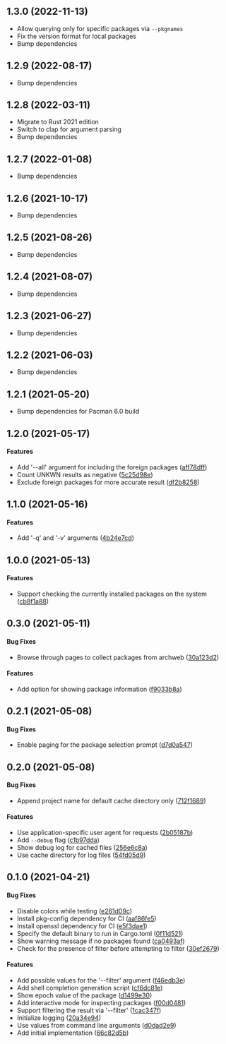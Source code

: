 <a name="1.3.0"></a>
## 1.3.0 (2022-11-13)
* Allow querying only for specific packages via `--pkgnames`
* Fix the version format for local packages
* Bump dependencies

<a name="1.2.9"></a>
## 1.2.9 (2022-08-17)
* Bump dependencies

<a name="1.2.8"></a>
## 1.2.8 (2022-03-11)
* Migrate to Rust 2021 edition
* Switch to clap for argument parsing
* Bump dependencies

<a name="1.2.7"></a>
## 1.2.7 (2022-01-08)
* Bump dependencies

<a name="1.2.6"></a>
## 1.2.6 (2021-10-17)
* Bump dependencies

<a name="1.2.5"></a>
## 1.2.5 (2021-08-26)
* Bump dependencies

<a name="1.2.4"></a>
## 1.2.4 (2021-08-07)
* Bump dependencies

<a name="1.2.3"></a>
## 1.2.3 (2021-06-27)
* Bump dependencies

<a name="1.2.2"></a>
## 1.2.2 (2021-06-03)
* Bump dependencies

<a name="1.2.1"></a>
## 1.2.1 (2021-05-20)
* Bump dependencies for Pacman 6.0 build

<a name="1.2.0"></a>
## 1.2.0 (2021-05-17)

#### Features

*   Add '--all' argument for including the foreign packages ([aff78dff](aff78dff))
*   Count UNKWN results as negative ([5c25d98e](5c25d98e))
*   Exclude foreign packages for more accurate result ([df2b8258](df2b8258))

<a name="1.1.0"></a>
## 1.1.0 (2021-05-16)

#### Features

*   Add '-q' and '-v' arguments ([4b24e7cd](4b24e7cd))

<a name="1.0.0"></a>
## 1.0.0 (2021-05-13)

#### Features

*   Support checking the currently installed packages on the system ([cb8f1a88](cb8f1a88))

<a name="0.3.0"></a>
## 0.3.0 (2021-05-11)

#### Bug Fixes

*   Browse through pages to collect packages from archweb ([30a123d2](30a123d2))

#### Features

*   Add option for showing package information ([f9033b8a](f9033b8a))

<a name="0.2.1"></a>
## 0.2.1 (2021-05-08)

#### Bug Fixes

*   Enable paging for the package selection prompt ([d7d0a547](d7d0a547))

<a name="0.2.0"></a>
## 0.2.0 (2021-05-08)

#### Bug Fixes

*   Append project name for default cache directory only ([712f1689](712f1689))

#### Features

*   Use application-specific user agent for requests ([2b05187b](2b05187b))
*   Add `--debug` flag ([c1b97dda](c1b97dda))
*   Show debug log for cached files ([256e6c8a](256e6c8a))
*   Use cache directory for log files ([54fd05d9](54fd05d9))

<a name="0.1.0"></a>
## 0.1.0 (2021-04-21)

#### Bug Fixes

*   Disable colors while testing ([e261d09c](e261d09c))
*   Install pkg-config dependency for CI ([aaf86fe5](aaf86fe5))
*   Install openssl dependency for CI ([e5f3dae1](e5f3dae1))
*   Specify the default binary to run in Cargo.toml ([0f11d521](0f11d521))
*   Show warning message if no packages found ([ca0493af](ca0493af))
*   Check for the presence of filter before attempting to filter ([30ef2679](30ef2679))

#### Features

*   Add possible values for the '--filter' argument ([f46edb3e](f46edb3e))
*   Add shell completion generation script ([cf6dc81e](cf6dc81e))
*   Show epoch value of the package ([d1499e30](d1499e30))
*   Add interactive mode for inspecting packages ([f00d0481](f00d0481))
*   Support filtering the result via '--filter' ([1cac347f](1cac347f))
*   Initialize logging ([20a34e94](20a34e94))
*   Use values from command line arguments ([d0dad2e9](d0dad2e9))
*   Add initial implementation ([66c82d5b](66c82d5b))
